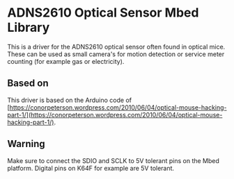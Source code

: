 # ADNS2610 Optical Sensor Mbed Library

This is a driver for the ADNS2610 optical sensor often found in optical mice. These can be used as small camera's for motion detection or service meter counting (for example gas or electricity).

## Based on

This driver is based on the Arduino code of [https://conorpeterson.wordpress.com/2010/06/04/optical-mouse-hacking-part-1/](https://conorpeterson.wordpress.com/2010/06/04/optical-mouse-hacking-part-1/).

## Warning

Make sure to connect the SDIO and SCLK to 5V tolerant pins on the Mbed platform. Digital pins on K64F for example are 5V tolerant.